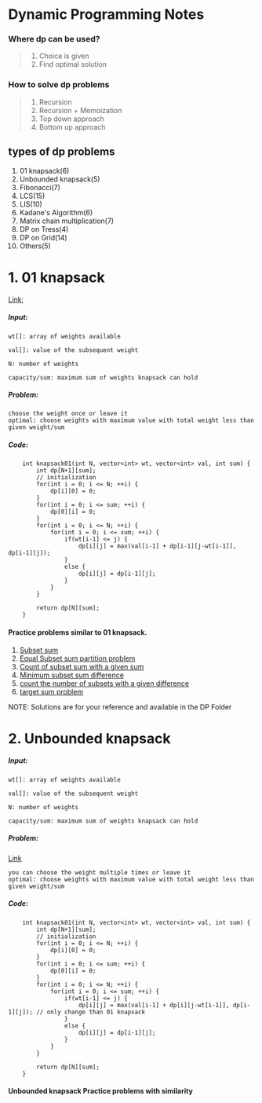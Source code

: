 # Dynamic Programming Notes

### Where dp can be used?
> 1. Choice is given
> 2. Find optimal solution

### How to solve dp problems
> 1. Recursion
> 2. Recursion + Memoization
> 3. Top down approach
> 4. Bottom up approach

## types of dp problems
1. 01 knapsack(6)
2. Unbounded knapsack(5)
3. Fibonacci(7)
4. LCS(15)
5. LIS(10)
6. Kadane's Algorithm(6)
7. Matrix chain multiplication(7)
8. DP on Tress(4)
9. DP on Grid(14)
10. Others(5)


# 1. 01 knapsack
[Link](https://www.geeksforgeeks.org/0-1-knapsack-problem-dp-10/);
##### Input:

```
wt[]: array of weights available

val[]: value of the subsequent weight 

N: number of weights

capacity/sum: maximum sum of weights knapsack can hold
```

##### Problem:

```
choose the weight once or leave it
optimal: choose weights with maximum value with total weight less than given weight/sum
```

##### Code:

```
    int knapsack01(int N, vector<int> wt, vector<int> val, int sum) {
        int dp[N+1][sum];
        // initialization
        for(int i = 0; i <= N; ++i) {
            dp[i][0] = 0;
        }
        for(int i = 0; i <= sum; ++i) {
            dp[0][i] = 0;
        }
        for(int i = 0; i <= N; ++i) {
            for(int i = 0; i <= sum; ++i) {
                if(wt[i-1] <= j) {
                    dp[i][j] = max(val[i-1] + dp[i-1][j-wt[i-1]], dp[i-1][j]);
                }
                else {
                    dp[i][j] = dp[i-1][j];
                }
            }
        }
        
        return dp[N][sum];
    }
```

#### Practice problems similar to 01 knapsack.
1. [Subset sum](https://www.geeksforgeeks.org/subset-sum-problem-dp-25/)
2. [Equal Subset sum partition problem](https://www.geeksforgeeks.org/partition-problem-dp-18/)
3. [Count of subset sum with a given sum](https://www.geeksforgeeks.org/count-of-subsets-with-sum-equal-to-x/)
4. [Minimum subset sum difference](https://www.geeksforgeeks.org/partition-a-set-into-two-subsets-such-that-the-difference-of-subset-sums-is-minimum/)
5. [count the number of subsets with a given difference]()
6. [target sum problem](https://leetcode.com/problems/target-sum/)

NOTE: Solutions are for your reference and available in the DP Folder

# 2. Unbounded knapsack

##### Input:

```
wt[]: array of weights available

val[]: value of the subsequent weight 

N: number of weights

capacity/sum: maximum sum of weights knapsack can hold
```

##### Problem:
[Link](https://www.geeksforgeeks.org/unbounded-knapsack-repetition-items-allowed/)

```
you can choose the weight multiple times or leave it
optimal: choose weights with maximum value with total weight less than given weight/sum
```

##### Code:

```
    int knapsack01(int N, vector<int> wt, vector<int> val, int sum) {
        int dp[N+1][sum];
        // initialization
        for(int i = 0; i <= N; ++i) {
            dp[i][0] = 0;
        }
        for(int i = 0; i <= sum; ++i) {
            dp[0][i] = 0;
        }
        for(int i = 0; i <= N; ++i) {
            for(int i = 0; i <= sum; ++i) {
                if(wt[i-1] <= j) {
                    dp[i][j] = max(val[i-1] + dp[i][j-wt[i-1]], dp[i-1][j]); // only change than 01 knapsack
                }
                else {
                    dp[i][j] = dp[i-1][j];
                }
            }
        }
        
        return dp[N][sum];
    }
```

#### Unbounded knapsack Practice problems with similarity